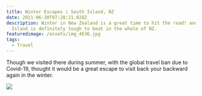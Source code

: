 ```yaml
---
title: Winter Escapes | South Island, NZ
date: 2021-06-30T07:28:21.028Z
description: Winter in New Zealand is a great time to hit the road! and South
  Island is definitely tough to beat in the whole of NZ.
featuredimage: /assets/img_4636.jpg
tags:
  - Travel
---
```

 Though we visited there during summer, with the global travel ban due to Covid-19, thought it would be a great escape to visit back your backward again in the winter.

![](/assets/img_4687.jpg)